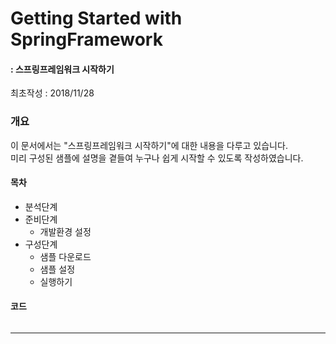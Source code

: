 # Getting Started with SpringFramework
#### : 스프링프레임워크 시작하기
최초작성 : 2018/11/28 

### 개요

이 문서에서는 "스프링프레임워크 시작하기"에 대한 내용을 다루고 있습니다.
<br> 미리 구성된 샘플에 설명을 곁들여 누구나 쉽게 시작할 수 있도록 작성하였습니다.

#### 목차
* 분석단계
* 준비단계
  * 개발환경 설정
* 구성단계
  * 샘플 다운로드
  * 샘플 설정
  * 실행하기

#### 코드 
<pre><code></code></pre>

<hr/>
